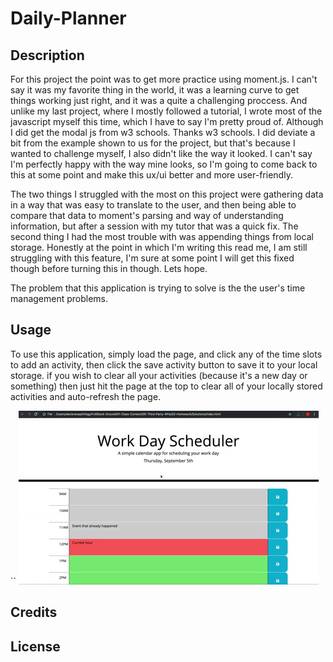 # Daily-Planner

## Description
For this project the point was to get more practice using moment.js. I can't say it was my favorite thing in the world, it was a learning curve to get things working just right, and it was a quite a challenging proccess. And unlike my last project, where I mostly followed a tutorial, I wrote most of the javascript myself this time, which I have to say I'm pretty proud of. Although I did get the modal js from w3 schools. Thanks w3 schools. I did deviate a bit from the example shown to us for the project, but that's because I wanted to challenge myself, I also didn't like the way it looked. I can't say I'm perfectly happy with the way mine looks, so I'm going to come back to this at some point and make this ux/ui better and more user-friendly. 

The two things I struggled with the most on this project were gathering data in a way that was easy to translate to the user, and then being able to compare that data to moment's parsing and way of understanding information, but after a session with my tutor that was a quick fix. The second thing I had the most trouble with was appending things from local storage. Honestly at the point in which I'm writing this read me, I am still struggling with this feature, I'm sure at some point I will get this fixed though before turning this in though. Lets hope.

The problem that this application is trying to solve is the the user's time management problems. 

## Usage

To use this application, simply load the page, and click any of the time slots to add an activity, then click the save activity button to save it to your local storage. if you wish to clear all your activities (because it's a new day or something) then just hit the page at the top to clear all of your locally stored activities and auto-refresh the page. 

``
    ![Shows a moving image of a working webpage with different time slots](02-Homework/Assets/05-third-party-apis-homework-demo.gif)
## Credits

## License

